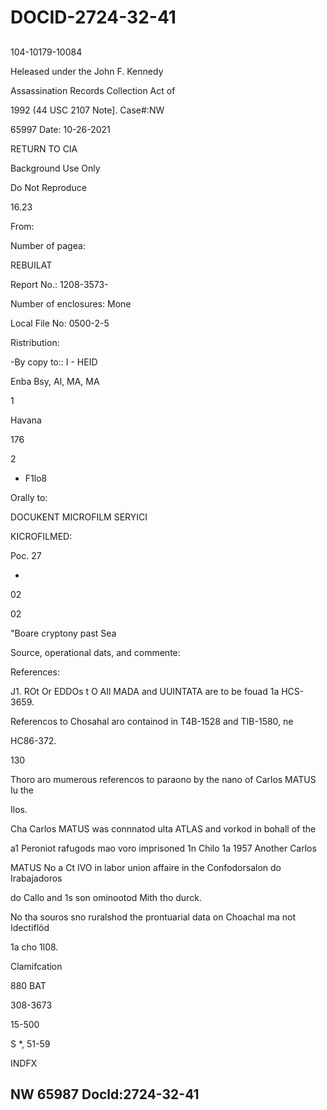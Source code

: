 # DOCID-2724-32-41

##
104-10179-10084

Heleased under the John F. Kennedy

Assassination Records Collection Act of

1992 (44 USC 2107 Note]. Case#:NW

65997 Date: 10-26-2021

RETURN TO CIA

Background Use Only

Do Not Reproduce

16.23

From:

Number of pagea:

REBUILAT

Report No.: 1208-3573-

Number of enclosures: Mone

Local File No: 0500-2-5

Ristribution:

-By copy to:: I - HEID

Enba Bsy, Al, MA, MA

1

Havana

176

2

- F1lo8

Orally to:

DOCUKENT MICROFILM SERYICI

KICROFILMED:

Poc. 27

-

02

02

"Boare cryptony past Sea

Source, operational dats, and commente:

References:

J1. ROt Or EDDOs t O AIl MADA and UUINTATA are to be fouad 1a HCS-3659.

Referencos to Chosahal aro containod in T4B-1528 and TIB-1580, ne

HC86-372.

130

Thoro aro mumerous referencos to paraono by the nano of Carlos MATUS Iu the

Ilos.

Cha Carlos MATUS was connnatod ulta ATLAS and vorkod in bohall of the

a1 Peroniot rafugods mao voro imprisoned 1n Chilo 1a 1957 Another Carlos

MATUS No a Ct IVO in labor union affaire in the Confodorsalon do Irabajadoros

do Callo and 1s son ominootod Mith tho durck.

No tha souros sno ruralshod the prontuarial data on Choachal ma not Idectiflöd

1a cho 1l08.

Clamifcation

880 BAT

308-3673

15-500

S *, 51-59

INDFX

NW 65987 Docld:2724-32-41
---

